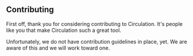 ## Contributing

First off, thank you for considering contributing to Circulation. It's people
like you that make Circulation such a great tool.

Unfortunately, we do not have contribution guidelines in place, yet. We are aware of this and we will work toward one.
